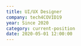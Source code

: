 ```yaml
---
title: UI/UX Designer
company: tech4COVID19
year: Since 2020
category: current-position
date: 2020-05-01 12:00:00
---
```

